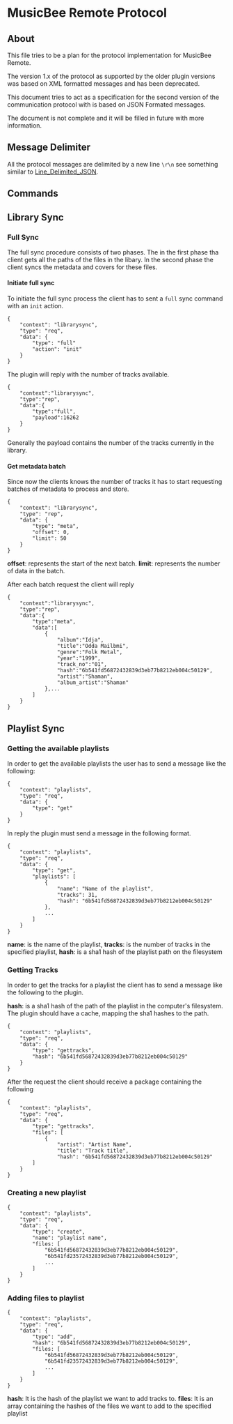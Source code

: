 MusicBee Remote Protocol
=====================

About
-----
This file tries to be a plan for the protocol implementation for MusicBee Remote.

The version 1.x of the protocol as supported by the older plugin versions was based on XML formatted messages and has been deprecated.

This document tries to act as a specification for the second version of the communication protocol with is based on JSON Formated messages.

The document is not complete and it will be filled in future with more information.

Message Delimiter
-----
All the protocol messages are delimited by a new line ```\r\n``` see something similar to  [Line_Delimited_JSON](https://en.wikipedia.org/wiki/Line_Delimited_JSON).

Commands
-----
## Library Sync
### Full Sync
The full sync procedure consists of two phases. The in the first phase tha client gets all the paths of the files in the libary. In the second phase the client syncs the metadata and covers for these files.

#### Initiate full sync
To initiate the full sync process the client has to sent a ```full``` sync command with an ```init``` action.
```
{
    "context": "librarysync",
    "type": "req",
    "data": {
        "type": "full"
        "action": "init"
    }
}
```

The plugin will reply with the number of tracks available.
```
{   
    "context":"librarysync",
    "type":"rep",
    "data":{
        "type":"full",
        "payload":16262
    }
}
```

Generally the payload contains the number of the tracks currently in the library.

#### Get metadata batch
Since now the clients knows the number of tracks it has to start requesting batches of metadata to process and store.

```
{
    "context": "librarysync",
    "type": "rep",
    "data": {
        "type": "meta",
        "offset": 0,
        "limit": 50
    }
}
```
**offset**: represents the start of the next batch.
**limit**: represents the number of data in the batch.

After each batch request the client will reply 
```
{
    "context":"librarysync",
    "type":"rep",
    "data":{
        "type":"meta",
        "data":[
            {
                "album":"Idja",
                "title":"Odda Mailbmi",
                "genre":"Folk Metal",
                "year":"1999",
                "track_no":"01",
                "hash":"6b541fd56872432839d3eb77b8212eb004c50129",
                "artist":"Shaman",
                "album_artist":"Shaman"
            },...
        ]
    }
}

```

## Playlist Sync

### Getting the available playlists
In order to get the available playlists the user has to send a message like the following:
```
{
    "context": "playlists",
    "type": "req",
    "data": {
        "type": "get"
    }
}
```

In reply the plugin must send a message in the following format.
```
{
    "context": "playlists",
    "type": "req",
    "data": {
        "type": "get",
        "playlists": [
            {
                "name": "Name of the playlist",
                "tracks": 31,
                "hash": "6b541fd56872432839d3eb77b8212eb004c50129"
            },
            ...
        ]
    }
}
```
**name**: is the name of the playlist,
**tracks**: is the number of tracks in the specified playlist,
**hash**: is a sha1 hash of the playlist path on the filesystem


### Getting Tracks
In order to get the tracks for a playlist the client has to send a message like the following to the plugin.

**hash**: is a sha1 hash of the path of the playlist in the computer's filesystem. The plugin should have a cache, mapping the sha1 hashes to the path.
```
{
    "context": "playlists",
    "type": "req",
    "data": {
        "type": "gettracks",
        "hash": "6b541fd56872432839d3eb77b8212eb004c50129"
    }
}
```

After the request the client should receive a package containing the following
```
{
    "context": "playlists",
    "type": "req",
    "data": {
        "type": "gettracks",
        "files": [
            {
                "artist": "Artist Name",
                "title": "Track title",
                "hash": "6b541fd56872432839d3eb77b8212eb004c50129"
        ]
    }
}
```

### Creating a new playlist
```
{
    "context": "playlists",
    "type": "req",
    "data": {
        "type": "create",
        "name": "playlist name",
        "files: [
            "6b541fd56872432839d3eb77b8212eb004c50129",
            "6b541fd23572432839d3eb77b8212eb004c50129",
            ...
        ]
    }
}
```
### Adding files to playlist
```
{
    "context": "playlists",
    "type": "req",
    "data": {
        "type": "add",
        "hash": "6b541fd56872432839d3eb77b8212eb004c50129",
        "files: [
            "6b541fd56872432839d3eb77b8212eb004c50129",
            "6b541fd23572432839d3eb77b8212eb004c50129",
            ...
        ]
    }
}
```
**hash**: It is the hash of the playlist we want to add tracks to.
**files**: It is an array containing the hashes of the files we want to add to the specified playlist

